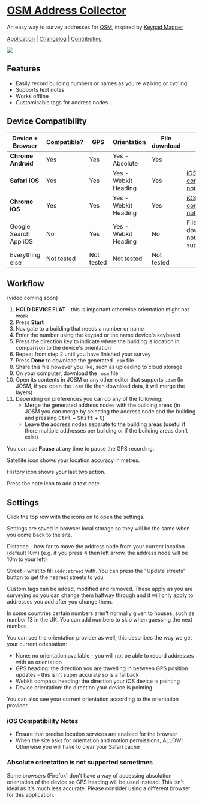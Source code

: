 # [OSM Address Collector](https://nat.bike/osm-address-collector/)

An easy way to survey addresses for [OSM](https://www.openstreetmap.org/), inspired by [Keypad Mapper](https://wiki.openstreetmap.org/wiki/Keypad-Mapper_3)

[Application](https://nat.bike/osm-address-collector/) | [Changelog](CHANGELOG.md) | [Contributing](CONTRIBUTING.md)

![](https://user-images.githubusercontent.com/3888578/204909727-d6ba792c-4756-419c-964c-36aa0afc32ec.png)

## Features

- Easily record building numbers or names as you're walking or cycling
- Supports text notes
- Works offline
- Customisable tags for address nodes

## Device Compatibility

| Device + Browser      | Compatible? | GPS        | Orientation          | File download | Notes                                               |
|-----------------------|-------------|------------|----------------------|---------------|-----------------------------------------------------|
| **Chrome Android**    | Yes         | Yes        | Yes - Absolute       | Yes           |                                                     |
| **Safari iOS**        | Yes         | Yes        | Yes - Webkit Heading | Yes           | [iOS compatibility notes](#ios-compatibility-notes) |
| **Chrome iOS**        | Yes         | Yes        | Yes - Webkit Heading | Yes           | [iOS compatibility notes](#ios-compatibility-notes) |
| Google Search App iOS | No          | Yes        | Yes - Webkit Heading | No            | File download not supported                         |
| Everything else       | Not tested  | Not tested | Not tested           | Not tested    |                                                     |

## Workflow

(video coming soon)

1. **HOLD DEVICE FLAT** - this is important otherwise orientation might not work
1. Press **Start**
1. Navigate to a building that needs a number or name
1. Enter the number using the keypad or the name device's keyboard
1. Press the direction key to indicate where the building is location in comparison to the device's orientation
1. Repeat from step 2 until you have finished your survey
1. Press **Done** to download the generated `.osm` file
1. Share this file however you like, such as uploading to cloud storage
1. On your computer, download the `.osm` file
1. Open its contents in JOSM or any other editor that supports `.osm`
   (In JOSM, if you open the `.osm` file then download data, it will merge the layers)
1. Depending on preferences you can do any of the following:
   - Merge the generated address nodes with the building areas
     (in JOSM you can merge by selecting the address node and the building and pressing <kbd>Ctrl</kbd> + <kbd>Shift</kbd> + <kbd>G</kbd>)
   - Leave the address nodes separate to the building areas
     (useful if there multiple addresses per building or if the building areas don't exist)

You can use **Pause** at any time to pause the GPS recording.

Satellite icon shows your location accuracy in metres.

History icon shows your last two action.

Press the note icon to add a text note.

## Settings

Click the top row with the icons on to open the settings.

Settings are saved in browser local storage so they will be the same when you come back to the site.

Distance - how far to move the address node from your current location (default 10m)
(e.g. if you press 4 then left arrow, the address node will be 10m to your left)

Street - what to fill `addr:street` with.
You can press the "Update streets" button to get the nearest streets to you.

Custom tags can be added, modified and removed.
These apply as you are surveying so you can change them halfway through and it will only apply to addresses you add after you change them.

In some countries certain numbers aren't normally given to houses, such as number 13 in the UK.
You can add numbers to skip when guessing the next number.

You can see the orientation provider as well, this describes the way we get your current orientation:

- None: no orientation available - you will not be able to record addresses with an orientation
- GPS heading: the direction you are travelling in between GPS position updates - this isn't super accurate so is a fallback
- Webkit compass heading: the direction your iOS device is pointing
- Device orientation: the direction your device is pointing

You can also see your current orientation according to the orientation provider.

### iOS Compatibility Notes

- Ensure that precise location services are enabled for the browser
- When the site asks for orientation and motion permissions, ALLOW! Otherwise you will have to clear your Safari cache

### Absolute orientation is not supported sometimes

Some browsers (Firefox) don't have a way of accessing absolution orientation of the device so GPS heading will be used instead.
This isn't ideal as it's much less accurate.
Please consider using a different browser for this application.
